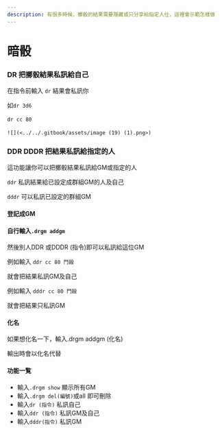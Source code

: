 ```yaml
---
description: 有很多時候，擲骰的結果需要隱藏或只分享給指定人仕，這裡會示範怎樣做
---
```


# 暗骰

### DR  把擲骰結果私訊給自己

在指令前輸入 `dr` 結果會私訊你

如`dr 3d6`

`dr cc 80`

``![](<../../.gitbook/assets/image (19) (1).png>)``

### DDR DDDR 把結果私訊給指定的人

這功能讓你可以把擲骰結果私訊給GM或指定的人

`ddr` 私訊結果給已設定成群組GM的人及自己

`dddr` 可以私訊已設定的群組GM

#### 登記成GM

#### 自行輸入`.drgm addgm`

然後別人DDR 或DDDR (指令)即可以私訊給這位GM

例如輸入 `ddr cc 80 鬥毆`

就會把結果私訊GM及自己

例如輸入 `dddr cc 80 鬥毆`

就會把結果只私訊GM

#### 化名

如果想化名一下，輸入.drgm addgm (化名)&#x20;

輸出時會以化名代替

#### 功能一覧

* 輸入`.drgm show` 顯示所有GM
* 輸入`.drgm del(編號)`或all 即可刪除
* 輸入`dr (指令)` 私訊自己
* 輸入`ddr (指令)` 私訊GM及自己
* 輸入`dddr(指令)` 私訊GM
